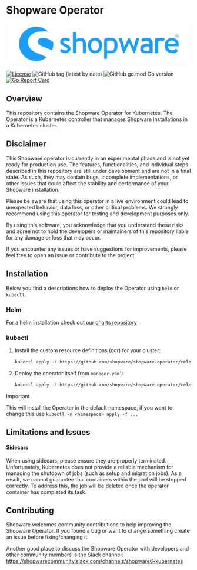 # Shopware Operator

![Shopware Kubernetes Operator](shopware.svg)

[![License](https://img.shields.io/badge/License-Apache%202.0-blue.svg)](https://opensource.org/licenses/Apache-2.0)
![GitHub tag (latest by date)](https://img.shields.io/github/v/tag/shopware/shopware-operator)
![GitHub go.mod Go version](https://img.shields.io/github/go-mod/go-version/shopware/shopware-operator)
[![Go Report Card](https://goreportcard.com/badge/github.com/shopware/shopware-operator)](https://goreportcard.com/report/github.com/shopware/shopware-operator)

## Overview

This repository contains the Shopware Operator for Kubernetes. The Operator is a Kubernetes controller that manages Shopware installations in a Kubernetes cluster.

## Disclaimer

This Shopware operator is currently in an experimental phase and is not yet ready for production use.
The features, functionalities, and individual steps described in this repository are still under
development and are not in a final state. As such, they may contain bugs, incomplete
implementations, or other issues that could affect the stability and performance of your
Shopware installation.

Please be aware that using this operator in a live environment could lead to unexpected
behavior, data loss, or other critical problems. We strongly recommend using this operator
for testing and development purposes only.

By using this software, you acknowledge that you understand these risks and agree not
to hold the developers or maintainers of this repository liable for any
damage or loss that may occur.

If you encounter any issues or have suggestions for improvements, please feel free to
open an issue or contribute to the project.

## Installation

Below you find a descriptions how to deploy the Operator using `helm` or `kubectl`.

### Helm

For a helm installation check out our [charts repository](https://github.com/shopware/helm-charts/tree/main/charts/shopware-operator)

### kubectl

1. Install the custom resource definitions (cdr) for your cluster:

   ```sh
   kubectl apply -f https://github.com/shopware/shopware-operator/releases/latest/download/crd.yaml --server-side
   ```

2. Deploy the operator itself from `manager.yaml`:

   ```sh
   kubectl apply -f https://github.com/shopware/shopware-operator/releases/latest/download/manager.yaml
   ```

> [!IMPORTANT]
> This will install the Operator in the default namespace, if you want to change this use `kubectl -n <namespace> apply -f ...`

## Limitations and Issues

#### Sidecars

When using sidecars, please ensure they are properly terminated. Unfortunately, Kubernetes does not provide a reliable mechanism for
managing the shutdown of jobs (such as setup and migration jobs). As a result, we cannot guarantee that containers within the pod will
be stopped correctly. To address this, the job will be deleted once the operator container has completed its task.

## Contributing

Shopware welcomes community contributions to help improving the Shopware Operator.
If you found a bug or want to change something create an issue before fixing/changing it.

Another good place to discuss the Shopware Operator with developers and other community members is the Slack channel: <https://shopwarecommunity.slack.com/channels/shopware6-kubernetes>

